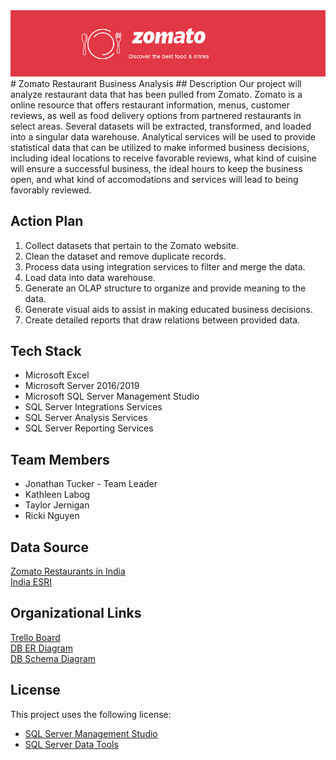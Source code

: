 <img src= "https://github.com/210104-msbi-reston/TeamProgress-P2/blob/master/Images/zomatologo5.png?raw=true">
# Zomato Restaurant Business Analysis
## Description
Our project will analyze restaurant data that has been pulled from Zomato. Zomato is a online resource that offers restaurant information, menus, customer reviews, as well as food delivery options from partnered restaurants in select areas. Several datasets will be extracted, transformed, and loaded into a singular data warehouse. Analytical services will be used to provide statistical data that can be utilized to make informed business decisions, including ideal locations to receive favorable reviews, what kind of cuisine will ensure a successful business, the ideal hours to keep the business open, and what kind of accomodations and services will lead to being favorably reviewed.

## Action Plan
1. Collect datasets that pertain to the Zomato website.
2. Clean the dataset and remove duplicate records.
3. Process data using integration services to filter and merge the data.
4. Load data into data warehouse.
5. Generate an OLAP structure to organize and provide meaning to the data.
6. Generate visual aids to assist in making educated business decisions.
7. Create detailed reports that draw relations between provided data.

## Tech Stack
* Microsoft Excel
* Microsoft Server 2016/2019
* Microsoft SQL Server Management Studio
* SQL Server Integrations Services
* SQL Server Analysis Services
* SQL Server Reporting Services

## Team Members
* Jonathan Tucker - Team Leader
* Kathleen Labog
* Taylor Jernigan
* Ricki Nguyen

## Data Source
[Zomato Restaurants in India](https://www.kaggle.com/rabhar/zomato-restaurants-in-india)  
[India ESRI](http://www.diva-gis.org/gdata)  

## Organizational Links
[Trello Board](https://trello.com/b/hv9wI9H0/zomato-restaurant-business-analysis)  
[DB ER Diagram](https://lucid.app/lucidchart/c74c8a00-b9c8-4a51-a9ef-5833cc8dea87/view?page=0_0#?folder_id=home&browser=icon)  
[DB Schema Diagram](https://lucid.app/lucidchart/4cf69f14-a06a-4e67-a013-d2817c1b7cc0/view?page=0_0#?folder_id=home&browser=icon)
## License
This project uses the following license: 
* [SQL Server Management Studio ](https://docs.microsoft.com/en-us/legal/sql/sql-server-management-studio-license-terms)
* [SQL Server Data Tools ](https://docs.microsoft.com/en-us/legal/sql/sql-server-management-studio-license-terms)
